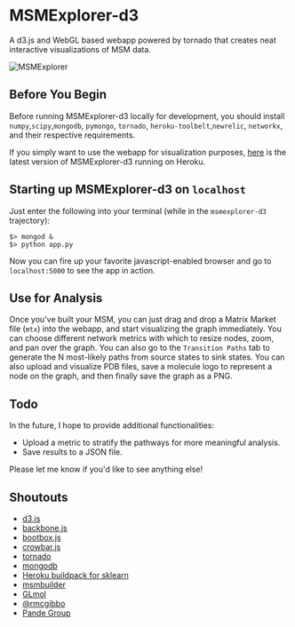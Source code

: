 MSMExplorer-d3
=================

A d3.js and WebGL based webapp powered by tornado that creates neat interactive visualizations of MSM data.

![MSMExplorer](https://raw.github.com/cxhernandez/msmexplorer-d3/master/images/example.png)

Before You Begin
----------------
Before running MSMExplorer-d3 locally for development, you should install ``numpy``,``scipy``,``mongodb``, ``pymongo``, ``tornado``, ``heroku-toolbelt``,``newrelic``, ``networkx``, and their respective requirements.

If you simply want to use the webapp for visualization purposes, [here](http://msmexplorer-d3.herokuapp.com) is the latest version of MSMExplorer-d3 running on Heroku.


Starting up MSMExplorer-d3 on ``localhost``
----------------
Just enter the following into your terminal (while in the ``msmexplorer-d3`` trajectory):

````
$> mongod &
$> python app.py
````

Now you can fire up your favorite javascript-enabled browser and go to ``localhost:5000`` to see the app in action.

Use for Analysis
----------------
Once you've built your MSM, you can just drag and drop a Matrix Market file (``mtx``) into the webapp, and start visualizing the graph immediately. You can choose different network metrics with which to resize nodes, zoom, and pan over the graph. You can also go to the ``Transition Paths`` tab to generate the N most-likely paths from source states to sink states. You can also upload and visualize PDB files, save a molecule logo to represent a node on the graph, and then finally save the graph as a PNG.

Todo
---------------

In the future, I hope to provide additional functionalities:

+ Upload a metric to stratify the pathways for more meaningful analysis.
+ Save results to a JSON file.

Please let me know if you'd like to see anything else!

Shoutouts
----------------

- [d3.js](http://d3js.org/)
- [backbone.js](http://backbonejs.org/)
- [bootbox.js](http://bootboxjs.com/)
- [crowbar.js](https://github.com/NYTimes/svg-crowbar)
- [tornado](http://www.tornadoweb.org/en/stable/)
- [mongodb](http://www.mongodb.org/)
- [Heroku buildpack for sklearn](https://github.com/dbrgn/heroku-buildpack-python-sklearn)
- [msmbuilder](http://msmbuilder.org/)
- [GLmol](https://github.com/biochem-fan/GLmol)
- [@rmcgibbo](https://github.com/rmcgibbo)
- [Pande Group](http://pande.stanford.edu/)

